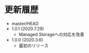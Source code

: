 # 更新履歴

 - master/HEAD
 - 1.0.1 (2020.7.29)
   * Managed Storageへの対応を改善
 - 1.0.0 (2020.3.6)
   * 最初のリリース
